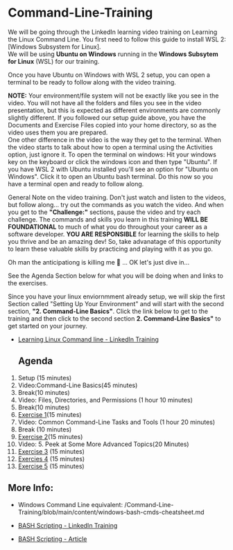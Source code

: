 # Command-Line-Training


We will be going through the LinkedIn learning video training on Learning the Linux Command Line.  You first need to follow this guide to install WSL 2: [Windows Subsystem for Linux].   
We will be using **Ubuntu on Windows** running in the **Windows Subsytem for Linux** (WSL) for our training.    

Once you have Ubuntu on Windows with WSL 2 setup, you can open a terminal to be ready to follow along with the video training.  

**NOTE:** Your environment/file system will not be exactly like you see in the video. You will not have all the folders and files you see in the video presentation, but this is expected as different environments are commonly slightly different.  If you followed our setup guide above, you have the Documents and Exercise Files copied into your home directory, so as the video uses them you are prepared.  
One other difference in the video is the way they get to the terminal. When the video starts to talk about how to open a terminal using the Activities option, just ignore it.  To open the terminal on windows: Hit your windows key on the keyboard or click the windows icon and then type "Ubuntu". If you have WSL 2 with Ubuntu installed you'll see an option for "Ubuntu on Windows". Click it to open an Ubuntu bash terminal.  Do this now so you have a terminal open and ready to follow along.

General Note on the video training.  Don't just watch and listen to the videos, but follow along... try out the commands as you watch the video.  And when you get to the **"Challenge:"** sections, pause the video and try each challenge.  The commands and skills you learn in this training **WILL BE FOUNDATIONAL** to much of what you do throughout your career as a software developer.  **YOU ARE RESPONSIBLE** for learning the skills to help you thrive and be an amazing dev!  So, take advanatage of this opportunity to learn these valuable skills by practicing and playing with it as you go.


Oh man the anticipationg is killing me  :grimacing: ... OK let's just dive in...  

See the Agenda Section below for what you will be doing when and links to the exercises.

Since you have your linux enviornmment already setup, we will skip the first Section called "Setting Up Your Environment" and will start with the second section, **"2. Command-Line Basics"**.  Click the link below to get to the training and then click to the second section **2. Command-Line Basics"** to get started on your journey.

- [Learning Linux Command line - LinkedIn Training](https://www.linkedin.com/learning/learning-linux-command-line-14447912/learning-linux-command-line)
  
  ## Agenda

 1. Setup (15 minutes)
 2. Video:Command-Line Basics(45 minutes)
 3. Break(10 minutes)
 4. Video: Files, Directories, and Permissions (1 hour 10 minutes)
 5. Break(10 minutes)
 6. [Exercise 1](/Command-Line-Training/blob/main/content/exercise-1-file-manipulation.md)(15 minutes)
 7. Video: Common Command-Line Tasks and Tools (1 hour 20 minutes)  
 8. Break (10 minutes)
 9. [Exercise 2](/Command-Line-Training/blob/main/content/exercise-2-navigation.md)(15 minutes)
 10. Video: 5. Peek at Some More Advanced Topics(20 Minutes)
 11. [Exercise 3](/Command-Line-Training/blob/main/content/exercise-3-editors.md) (15 minutes)
 12. [Exercies 4](/Command-Line-Training/blob/main/content/exercise-4-package-managers.md) (15 minutes)
 13. [Exercise 5]() (15 minutes)

## More Info:

  - Windows Command Line equivalent: /Command-Line-Training/blob/main/content/windows-bash-cmds-cheatsheet.md
  - [BASH Scripting - LinkedIn Training](https://www.linkedin.com/learning/learning-bash-scripting-2)

- [BASH Scripting - Article](https://www.linux.com/training-tutorials/writing-simple-bash-script/)
